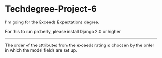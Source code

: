 # Techdegree-Project-6

I'm going for the Exceeds Expectations degree.

For this to run proberly, please install Django 2.0 or higher

----

The order of the attributes from the exceeds rating is choosen by the order in which the model fields are set up.